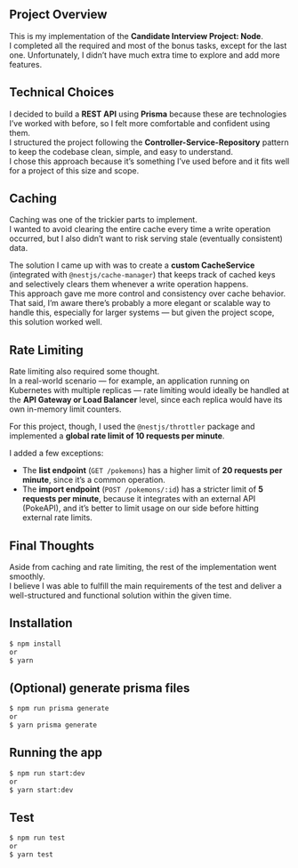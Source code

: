 ## Project Overview

This is my implementation of the **Candidate Interview Project: Node**.  
I completed all the required and most of the bonus tasks, except for the last one. Unfortunately, I didn’t have much extra time to explore and add more features.

## Technical Choices

I decided to build a **REST API** using **Prisma** because these are technologies I’ve worked with before, so I felt more comfortable and confident using them.  
I structured the project following the **Controller-Service-Repository** pattern to keep the codebase clean, simple, and easy to understand.  
I chose this approach because it’s something I’ve used before and it fits well for a project of this size and scope.

## Caching

Caching was one of the trickier parts to implement.  
I wanted to avoid clearing the entire cache every time a write operation occurred, but I also didn’t want to risk serving stale (eventually consistent) data.  

The solution I came up with was to create a **custom CacheService** (integrated with `@nestjs/cache-manager`) that keeps track of cached keys and selectively clears them whenever a write operation happens.  
This approach gave me more control and consistency over cache behavior.  
That said, I’m aware there’s probably a more elegant or scalable way to handle this, especially for larger systems — but given the project scope, this solution worked well.

## Rate Limiting

Rate limiting also required some thought.  
In a real-world scenario — for example, an application running on Kubernetes with multiple replicas — rate limiting would ideally be handled at the **API Gateway or Load Balancer** level, since each replica would have its own in-memory limit counters.  

For this project, though, I used the `@nestjs/throttler` package and implemented a **global rate limit of 10 requests per minute**.  

I added a few exceptions:
- The **list endpoint** (`GET /pokemons`) has a higher limit of **20 requests per minute**, since it’s a common operation.
- The **import endpoint** (`POST /pokemons/:id`) has a stricter limit of **5 requests per minute**, because it integrates with an external API (PokeAPI), and it’s better to limit usage on our side before hitting external rate limits.

## Final Thoughts

Aside from caching and rate limiting, the rest of the implementation went smoothly.  
I believe I was able to fulfill the main requirements of the test and deliver a well-structured and functional solution within the given time.


## Installation

```bash
$ npm install
or
$ yarn
```

## (Optional) generate prisma files

```bash
$ npm run prisma generate
or
$ yarn prisma generate

```

## Running the app

```bash
$ npm run start:dev
or
$ yarn start:dev
```

## Test

```bash
$ npm run test
or
$ yarn test
```
